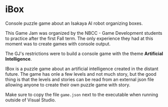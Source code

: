 # iBox
Console puzzle game about an Isakaya AI robot organizing boxes.

This Game Jam was organized by the NBCC - Game Development students to practice after the first Fall term. The only experience they had at this moment was to create games with console output.

The GJ's restrictions were to build a console game with the theme **Artificial Intelligence**.

IBox is a puzzle game about an artificial intelligence created in the distant future. The game has onle a few levels and not much story, but the good thing is that the levels and stories can be read from an external json file allowing anyone to create their own puzzle game with story.

Make sure to copy the file `game.json` next to the executable when running outside of Visual Studio.
